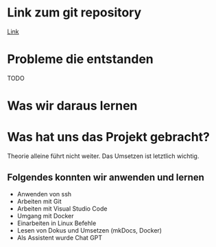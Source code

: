 # Link zum git repository
  [Link](#https://github.com/MarcelLison/glossappbsa)


# Probleme die entstanden

TODO

# Was wir daraus lernen


# Was hat uns das Projekt gebracht?

Theorie alleine führt nicht weiter. Das Umsetzen ist letztlich wichtig.

## Folgendes konnten wir anwenden und lernen

- Anwenden von ssh
- Arbeiten mit Git
- Arbeiten mit Visual Studio Code
- Umgang mit Docker
- Einarbeiten in Linux Befehle
- Lesen von Dokus und Umsetzen (mkDocs, Docker)
- Als Assistent wurde Chat GPT
